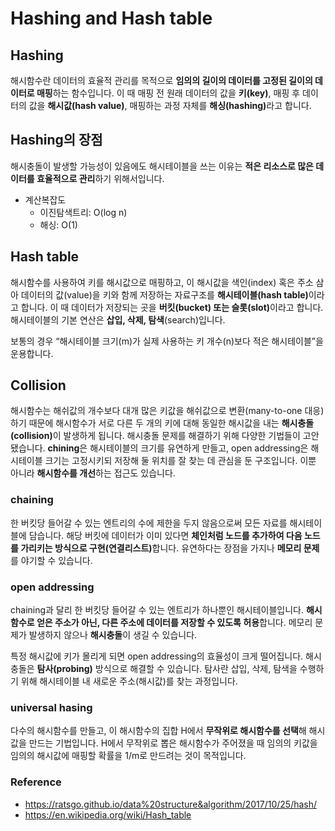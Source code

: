 # Hashing and Hash table


## Hashing

해시함수란 데이터의 효율적 관리를 목적으로 <b>임의의 길이의 데이터를 고정된 길이의 데이터로 매핑</b>하는 함수입니다. 
이 때 매핑 전 원래 데이터의 값을 <b>키(key)</b>, 매핑 후 데이터의 값을 <b>해시값(hash value)</b>, 매핑하는 과정 자체를 <b>해싱(hashing)</b>라고 합니다.


## Hashing의 장점

해시충돌이 발생할 가능성이 있음에도 해시테이블을 쓰는 이유는 <b>적은 리소스로 많은 데이터를 효율적으로 관리</b>하기 위해서입니다. 
- 계산복잡도
  - 이진탐색트리: O(log n)
  - 해싱: O(1)
  
  
## Hash table

해시함수를 사용하여 키를 해시값으로 매핑하고, 이 해시값을 색인(index) 혹은 주소 삼아 
데이터의 값(value)을 키와 함께 저장하는 자료구조를 <b>해시테이블(hash table)</b>이라고 합니다. 
이 때 데이터가 저장되는 곳을 <b>버킷(bucket) 또는 슬롯(slot)</b>이라고 합니다. 
해시테이블의 기본 연산은 <b>삽입, 삭제, 탐색</b>(search)입니다.

보통의 경우 “해시테이블 크기(m)가 실제 사용하는 키 개수(n)보다 적은 해시테이블”을 운용합니다.


## Collision

해시함수는 해쉬값의 개수보다 대개 많은 키값을 해쉬값으로 변환(many-to-one 대응)하기 때문에 
해시함수가 서로 다른 두 개의 키에 대해 동일한 해시값을 내는 <b>해시충돌(collision)</b>이 발생하게 됩니다. 
해시충돌 문제를 해결하기 위해 다양한 기법들이 고안됐습니다. 
<b>chining</b>은 해시테이블의 크기를 유연하게 만들고, 
</b>open addressing</b>은 해시테이블 크기는 고정시키되 저장해 둘 위치를 잘 찾는 데 관심을 둔 구조입니다. 
이뿐 아니라 <b>해시함수를 개선</b>하는 접근도 있습니다. 


### chaining

한 버킷당 들어갈 수 있는 엔트리의 수에 제한을 두지 않음으로써 모든 자료를 해시테이블에 담습니다. 
해당 버킷에 데이터가 이미 있다면 <b>체인처럼 노드를 추가하여 다음 노드를 가리키는 방식으로 구현(연결리스트)</b>합니다. 
유연하다는 장점을 가지나 <b>메모리 문제</b>를 야기할 수 있습니다.


### open addressing

chaining과 달리 한 버킷당 들어갈 수 있는 엔트리가 하나뿐인 해시테이블입니다. 
<b>해시함수로 얻은 주소가 아닌, 다른 주소에 데이터를 저장할 수 있도록 허용</b>합니다. 
메모리 문제가 발생하지 않으나 <b>해시충돌</b>이 생길 수 있습니다.

특정 해시값에 키가 몰리게 되면 open addressing의 효율성이 크게 떨어집니다. 
해시충돌은 <b>탐사(probing)</b> 방식으로 해결할 수 있습니다. 
탐사란 삽입, 삭제, 탐색을 수행하기 위해 해시테이블 내 새로운 주소(해시값)를 찾는 과정입니다.


### universal hasing
다수의 해시함수를 만들고, 이 해시함수의 집합 H에서 <b>무작위로 해시함수를 선택</b>해 해시값을 만드는 기법입니다. 
H에서 무작위로 뽑은 해시함수가 주어졌을 때 임의의 키값을 임의의 해시값에 매핑할 확률을 1/m로 만드려는 것이 목적입니다. 


### Reference
- https://ratsgo.github.io/data%20structure&algorithm/2017/10/25/hash/
- https://en.wikipedia.org/wiki/Hash_table
